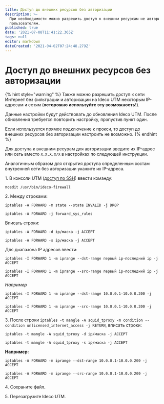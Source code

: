 ```yaml
---
title: Доступ до внешних ресурсов без авторизации
description: >-
  При необходимости можно разрешить доступ к внешним ресурсам не авторизованным
  пользователям.
published: true
date: '2021-07-08T11:41:22.365Z'
tags: null
editor: markdown
dateCreated: '2021-04-02T07:24:48.279Z'
---
```


# Доступ до внешних ресурсов без авторизации

{% hint style="warning" %}
Также можно разрешить доступ к сети Интернет без фильтрации и авторизации на Ideco UTM некоторым IP-адресам и сетям \(**осторожно используйте эту возможность!**\).

Данные настройки будут действовать до обновления Ideco UTM. После обновления требуется повторить настройку, пропустив пункт один.

Если используется прямое подключение к прокси, то доступ до внешних ресурсов без авторизации настроить не возможно.
{% endhint %}

Для доступа к внешним ресурам для авторизации введите их IP-адрес или сеть вместо `X.X.X.X/X` в настройках по следующей инструкции.

Аналогичным образом для открытия доступа определенным хостам внутренней сети без авторизации укажите их IP-адреса.

1\. В консоли UTM ([доступ по SSH](../access-rules/admins.md)) ввести команду:

   `mcedit /usr/bin/ideco-firewall`

2\. Между строками:

   `iptables -A FORWARD -m state --state INVALID -j DROP`

   `iptables -A FORWARD -j forward_sys_rules`

   Вписать строки:

   `iptables -A FORWARD -d ip/маска -j ACCEPT`

   `iptables -A FORWARD -s ip/маска -j ACCEPT`

   Для диапазона IP адресов ввести:

   `iptables -I FORWARD 1 -m iprange --dst-range первый ip-последний ip -j ACCEPT`

   `iptables -I FORWARD 1 -m iprange --src-range первый ip-последний ip -j ACCEPT`

   *Например*

   `iptables -I FORWARD 1 -m iprange --dst-range 10.0.0.1-10.0.0.200 -j ACCEPT`
   
   `iptables -I FORWARD 1 -m iprange --src-range 10.0.0.1-10.0.0.200 -j ACCEPT`

3\. После строки `iptables -t mangle -A squid_tproxy -m condition --condition unlicensed_internet_access -j RETURN`, вписать строки:  

   `iptables -t mangle -A squid_tproxy -d ip/маска -j ACCEPT`

   `iptables -t mangle -A squid_tproxy -s ip/маска -j ACCEPT` 

**Например:**

   `iptables -A FORWARD -m iprange --dst-range 10.0.0.1-10.0.0.200 -j ACCEPT`

   `iptables -A FORWARD -m iprange --src-range 10.0.0.1-10.0.0.200 -j ACCEPT`

4\. Сохраните файл.

5\. Перезагрузите Ideco UTM.
